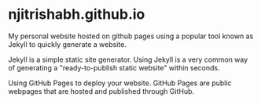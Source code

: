 # njitrishabh.github.io
My personal website hosted on github pages using a popular tool known as Jekyll to quickly generate a website.

Jekyll is a simple static site generator. 
Using Jekyll is a very common way of generating a "ready-to-publish static website" within seconds.

Using GitHub Pages to deploy your website.
GitHub Pages are public webpages that are hosted and published through GitHub.
